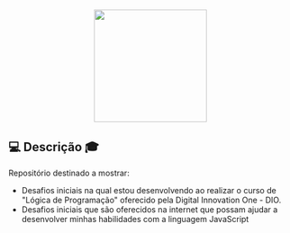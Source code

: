 



<h1 align="center"><img height ="200em" src="https://encrypted-tbn0.gstatic.com/images?q=tbn:ANd9GcRzH73W8czso2OlTZtOnrJryT5wE01gOFJxpw&usqp=CAU" align ="center">



## 💻 Descrição 🎓
Repositório destinado a mostrar: 
- Desafios iniciais na qual estou desenvolvendo ao realizar o curso de "Lógica de Programação" oferecido pela Digital Innovation One - DIO.
- Desafios iniciais que são oferecidos na internet que possam ajudar a desenvolver minhas habilidades com a linguagem JavaScript
